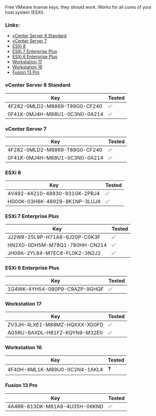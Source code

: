 Free VMware license keys, they should work. Works for all cores of your host system (ESXi).

### Links:
- [vCenter Server 8 Standard](#vcenter-server-8-standard)
- [vCenter Server 7](#vcenter-server-7)
- [ESXi 8](#esxi-8)
- [ESXi 7 Enterprise Plus](#esxi-7-enterprise-plus)
- [ESXi 6 Enterprise Plus](#esxi-6-enterprise-plus)
- [Workstation 17](#workstation-17)
- [Workstation 16](#workstation-16)
- [Fusion 13 Pro](#fusion-13-pro)

### vCenter Server 8 Standard
| Key                                           | Tested  |
|-----------------------------------------------|---------|
| 4F282-0MLD2-M8869-T89G0-CF240                 | ✅       |
| 0F41K-0MJ4H-M88U1-0C3N0-0A214                 | ✅       |

### vCenter Server 7
| Key                                           | Tested  |
|-----------------------------------------------|---------|
| 4F282-0MLD2-M8869-T89G0-CF240                 | ✅       |
| 0F41K-0MJ4H-M88U1-0C3N0-0A214                 | ✅       |

### ESXi 8
| Key                                           | Tested  |
|-----------------------------------------------|---------|
| 4V492-44210-48830-931GK-2PRJ4                 | ✅       |
| HG00K-03H8K-48929-8K1NP-3LUJ4                 | ✅       |

### ESXi 7 Enterprise Plus
| Key                                           | Tested  |
|-----------------------------------------------|---------|
| JJ2WR-25L9P-H71A8-6J20P-C0K3F                 | ✅       |
| HN2X0-0DH5M-M78Q1-780HH-CN214                 | ✅       |
| JH09A-2YL84-M7EC8-FL0K2-3N2J2                 | ✅       |

### ESXi 6 Enterprise Plus
| Key                                           | Tested  |
|-----------------------------------------------|---------|
| 1G4WK-4YH54-080P9-C9AZP-9GHQF                 | ✅       |

### Workstation 17
| Key                                           | Tested  |
|-----------------------------------------------|---------|
| ZV3JH-4LXE1-M88MZ-HQXXX-XG0FD                 | ✅       |
| AG5RU-6AXDL-H81FZ-KQYN9-M32E0                 | ✅       |

### Workstation 16
| Key                                           | Tested  |
|-----------------------------------------------|---------|
| 4F40H-4ML1K-M89U0-0C2N4-1AKL4                 | ❓       |

### Fusion 13 Pro
| Key                                           | Tested  |
|-----------------------------------------------|---------|
| 4A4RR-813DK-M81A9-4U35H-06KND                 | ✅       |
